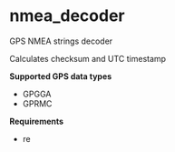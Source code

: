 # nmea_decoder
GPS NMEA strings decoder 

Calculates checksum and UTC timestamp

**Supported GPS data types**
* GPGGA
* GPRMC

**Requirements**
* re

